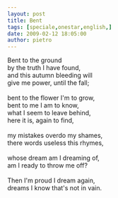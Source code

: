 ```yaml
---
layout: post
title: Bent
tags: [speciale,onestar,english,]
date: 2009-02-12 18:05:00
author: pietro
---
```

Bent to the ground<br/>by the truth I have found,<br/>and this autumn bleeding will<br/>give me power, until the fall;<br/><br/>bent to the flower I'm to grow,<br/>bent to me I am to know,<br/>what I seem to leave behind,<br/>here it is, again to find,<br/><br/>my mistakes overdo my shames,<br/>there words useless this rhymes,<br/><br/>whose dream am I dreaming of,<br/>am I ready to throw me off?<br/><br/>Then I'm proud I dream again,<br/>dreams I know that's not in vain.
